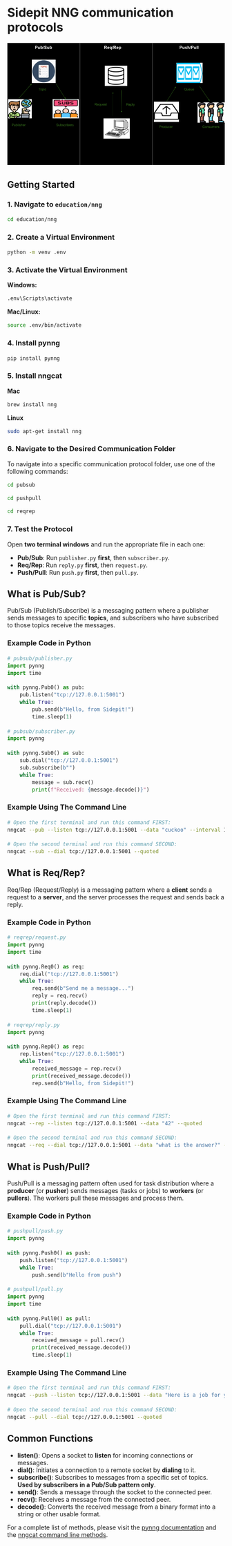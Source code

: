 # Sidepit NNG communication protocols

![NNG communication Image](images/communication_patterns_diagram.png)

## Getting Started

### 1. Navigate to `education/nng`

```sh
cd education/nng
```

### 2. Create a Virtual Environment

```sh
python -m venv .env
```

### 3. Activate the Virtual Environment

**Windows:**
```sh
.env\Scripts\activate
```

**Mac/Linux:**
```sh
source .env/bin/activate
```

### 4. Install pynng
```sh
pip install pynng
```

### 5. Install nngcat

**Mac**
```sh
brew install nng
```

**Linux**
```sh
sudo apt-get install nng
```

### 6. Navigate to the Desired Communication Folder

To navigate into a specific communication protocol folder, use one of the following commands:

```sh
cd pubsub
```

```sh
cd pushpull
```

```sh
cd reqrep
```

### 7. Test the Protocol

Open **two terminal windows** and run the appropriate file in each one:

- **Pub/Sub**: Run `publisher.py` **first**, then `subscriber.py`.
- **Req/Rep**: Run `reply.py` **first**, then `request.py`.
- **Push/Pull**: Run `push.py` **first**, then `pull.py`.

## What is Pub/Sub?

Pub/Sub (Publish/Subscribe) is a messaging pattern where a publisher sends messages to specific **topics**, 
and subscribers who have subscribed to those topics receive the messages.

### Example Code in Python

```python
# pubsub/publisher.py
import pynng
import time

with pynng.Pub0() as pub:
    pub.listen("tcp://127.0.0.1:5001")
    while True:
        pub.send(b"Hello, from Sidepit!")
        time.sleep(1)

# pubsub/subscriber.py
import pynng

with pynng.Sub0() as sub:
    sub.dial("tcp://127.0.0.1:5001")
    sub.subscribe(b"")
    while True:
        message = sub.recv()
        print(f"Received: {message.decode()}")
```

### Example Using The Command Line

```sh
# Open the first terminal and run this command FIRST:
nngcat --pub --listen tcp://127.0.0.1:5001 --data "cuckoo" --interval 1

# Open the second terminal and run this command SECOND:
nngcat --sub --dial tcp://127.0.0.1:5001 --quoted
```

## What is Req/Rep?

Req/Rep (Request/Reply) is a messaging pattern where a **client** sends a request to a **server**, and the server 
processes the request and sends back a reply. 

### Example Code in Python

```python
# reqrep/request.py
import pynng
import time

with pynng.Req0() as req:
    req.dial("tcp://127.0.0.1:5001")
    while True:
        req.send(b"Send me a message...")
        reply = req.recv()
        print(reply.decode())
        time.sleep(1)

# reqrep/reply.py
import pynng

with pynng.Rep0() as rep:
    rep.listen("tcp://127.0.0.1:5001")
    while True:
        received_message = rep.recv()
        print(received_message.decode())
        rep.send(b"Hello, from Sidepit!")
```

### Example Using The Command Line

```sh
# Open the first terminal and run this command FIRST:
nngcat --rep --listen tcp://127.0.0.1:5001 --data "42" --quoted     

# Open the second terminal and run this command SECOND:
nngcat --req --dial tcp://127.0.0.1:5001 --data "what is the answer?" --quoted                                               
```

## What is Push/Pull?

Push/Pull is a messaging pattern often used for task distribution where a **producer** (or **pusher**) sends messages 
(tasks or jobs) to **workers** (or **pullers**). The workers pull these messages and process them. 

### Example Code in Python

```python
# pushpull/push.py
import pynng

with pynng.Push0() as push:
    push.listen("tcp://127.0.0.1:5001")
    while True:
        push.send(b"Hello from push")

# pushpull/pull.py
import pynng
import time

with pynng.Pull0() as pull:
    pull.dial("tcp://127.0.0.1:5001")
    while True:
        received_message = pull.recv()
        print(received_message.decode())
        time.sleep(1)
```

### Example Using The Command Line

```sh
# Open the first terminal and run this command FIRST:
nngcat --push --listen tcp://127.0.0.1:5001 --data "Here is a job for you..."                          

# Open the second terminal and run this command SECOND:
nngcat --pull --dial tcp://127.0.0.1:5001 --quoted                        
```

## Common Functions

- **listen()**: Opens a socket to **listen** for incoming connections or messages. 
- **dial()**: Initiates a connection to a remote socket by **dialing** to it. 
- **subscribe()**: Subscribes to messages from a specific set of topics. **Used by subscribers in a Pub/Sub pattern only**.
- **send()**: Sends a message through the socket to the connected peer.
- **recv()**: Receives a message from the connected peer.
- **decode()**: Converts the received message from a binary format into a string or other usable format. 

For a complete list of methods, please visit the [pynng documentation](https://pynng.readthedocs.io/en/latest/core.html) and the [nngcat command line methods](https://www.mankier.com/1/nngcat).